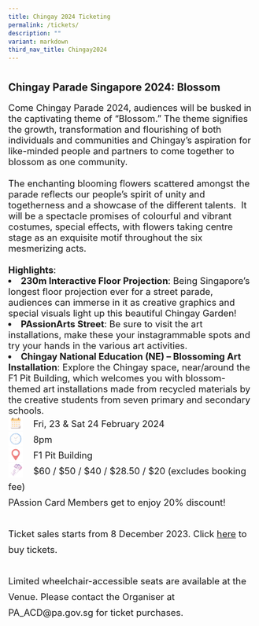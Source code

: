 ```yaml
---
title: Chingay 2024 Ticketing
permalink: /tickets/
description: ""
variant: markdown
third_nav_title: Chingay2024
---
```

<h1 style="color:red;"></h1>

<h2>Chingay Parade Singapore 2024: Blossom</h2>

<div style="font-size:1.15rem">Come Chingay Parade 2024, audiences will be busked in the captivating theme of “Blossom.” The theme signifies the growth, transformation and flourishing of both individuals and communities and Chingay’s aspiration for like-minded people and partners to come together to blossom as one community.&nbsp;
<br><br>
The enchanting blooming flowers scattered amongst the parade reflects our people’s spirit of unity and togetherness and a showcase of the different talents. &nbsp;It will be a spectacle promises of colourful and vibrant costumes, special effects, with flowers taking centre stage as an exquisite motif throughout the six mesmerizing acts.
<br><br>
<b>Highlights</b>:
<br>
	<li><b>230m Interactive Floor Projection</b>: Being Singapore’s longest floor projection ever for a street parade, audiences can immerse in it as creative graphics and special visuals light up this beautiful Chingay Garden!</li>
	<li><b>PAssionArts Street</b>: Be sure to visit the art installations, make these your instagrammable spots and try your hands in the various art activities. </li>
	<li><b>Chingay National Education (NE) – Blossoming Art Installation</b>: Explore the Chingay space, near/around the F1 Pit Building, which welcomes you with blossom-themed  art installations made from recycled materials by the creative students from seven primary and secondary schools. </li>
</div>
<div style="line-height:2rem;font-size:1.15rem"><img src="/images/Date.png" style="float:left; width:30px;height:30px">&nbsp; &nbsp; Fri, 23 &amp; Sat 24 February 2024<br>
<img src="/images/Time.png" style="float:left; width:30px;height:30px">
&nbsp;  &nbsp; 8pm<br>
<img src="/images/Venue.png" style="float:left; width:30px;height:30px"> &nbsp; &nbsp; 
F1 Pit Building<br>
<img src="/images/Tickets.png" style="float:left; width:30px;height:30px">&nbsp; &nbsp;  $60 / $50 / $40 / $28.50 / $20 (excludes booking fee) <br>
PAssion Card Members get to enjoy 20% discount!<br>
<br>
	Ticket sales starts from 8 December 2023. Click <a href="https://sistic.com.sg">here</a> to buy tickets.<br>
<br>
Limited wheelchair-accessible seats are available at the Venue. Please contact the Organiser at PA_ACD@pa.gov.sg for ticket purchases.  <br>
	
<br><br></div>